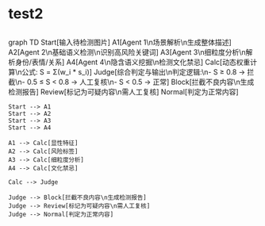# test2
##
graph TD
    Start[输入待检测图片]
    A1[Agent 1\n场景解析\n生成整体描述]
    A2[Agent 2\n基础语义检测\n识别高风险关键词]
    A3[Agent 3\n细粒度分析\n解析身份/表情/关系]
    A4[Agent 4\n隐含语义挖掘\n检测文化禁忌]
    Calc[动态权重计算\n公式: S = Σ(w_i * s_i)]
    Judge[综合判定与输出\n判定逻辑:\n- S ≥ 0.8 → 拦截\n- 0.5 ≤ S < 0.8 → 人工复核\n- S < 0.5 → 正常]
    Block[拦截不良内容\n生成检测报告]
    Review[标记为可疑内容\n需人工复核]
    Normal[判定为正常内容]

    Start --> A1
    Start --> A2
    Start --> A3
    Start --> A4

    A1 --> Calc[显性特征]
    A2 --> Calc[风险标签]
    A3 --> Calc[细粒度分析]
    A4 --> Calc[文化禁忌]

    Calc --> Judge

    Judge --> Block[拦截不良内容\n生成检测报告]
    Judge --> Review[标记为可疑内容\n需人工复核]
    Judge --> Normal[判定为正常内容]
